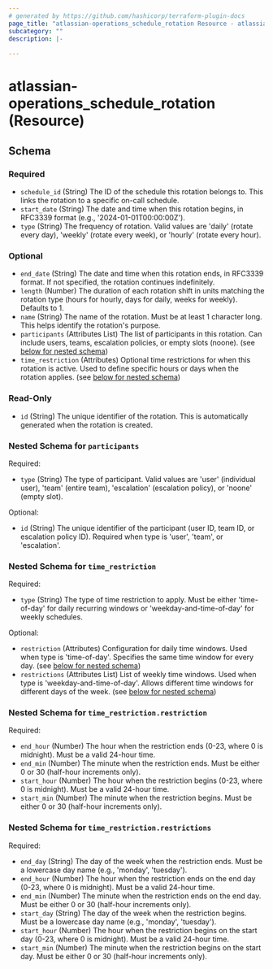 ```yaml
---
# generated by https://github.com/hashicorp/terraform-plugin-docs
page_title: "atlassian-operations_schedule_rotation Resource - atlassian-operations"
subcategory: ""
description: |-
  
---
```


# atlassian-operations_schedule_rotation (Resource)





<!-- schema generated by tfplugindocs -->
## Schema

### Required

- `schedule_id` (String) The ID of the schedule this rotation belongs to. This links the rotation to a specific on-call schedule.
- `start_date` (String) The date and time when this rotation begins, in RFC3339 format (e.g., '2024-01-01T00:00:00Z').
- `type` (String) The frequency of rotation. Valid values are 'daily' (rotate every day), 'weekly' (rotate every week), or 'hourly' (rotate every hour).

### Optional

- `end_date` (String) The date and time when this rotation ends, in RFC3339 format. If not specified, the rotation continues indefinitely.
- `length` (Number) The duration of each rotation shift in units matching the rotation type (hours for hourly, days for daily, weeks for weekly). Defaults to 1.
- `name` (String) The name of the rotation. Must be at least 1 character long. This helps identify the rotation's purpose.
- `participants` (Attributes List) The list of participants in this rotation. Can include users, teams, escalation policies, or empty slots (noone). (see [below for nested schema](#nestedatt--participants))
- `time_restriction` (Attributes) Optional time restrictions for when this rotation is active. Used to define specific hours or days when the rotation applies. (see [below for nested schema](#nestedatt--time_restriction))

### Read-Only

- `id` (String) The unique identifier of the rotation. This is automatically generated when the rotation is created.

<a id="nestedatt--participants"></a>
### Nested Schema for `participants`

Required:

- `type` (String) The type of participant. Valid values are 'user' (individual user), 'team' (entire team), 'escalation' (escalation policy), or 'noone' (empty slot).

Optional:

- `id` (String) The unique identifier of the participant (user ID, team ID, or escalation policy ID). Required when type is 'user', 'team', or 'escalation'.


<a id="nestedatt--time_restriction"></a>
### Nested Schema for `time_restriction`

Required:

- `type` (String) The type of time restriction to apply. Must be either 'time-of-day' for daily recurring windows or 'weekday-and-time-of-day' for weekly schedules.

Optional:

- `restriction` (Attributes) Configuration for daily time windows. Used when type is 'time-of-day'. Specifies the same time window for every day. (see [below for nested schema](#nestedatt--time_restriction--restriction))
- `restrictions` (Attributes List) List of weekly time windows. Used when type is 'weekday-and-time-of-day'. Allows different time windows for different days of the week. (see [below for nested schema](#nestedatt--time_restriction--restrictions))

<a id="nestedatt--time_restriction--restriction"></a>
### Nested Schema for `time_restriction.restriction`

Required:

- `end_hour` (Number) The hour when the restriction ends (0-23, where 0 is midnight). Must be a valid 24-hour time.
- `end_min` (Number) The minute when the restriction ends. Must be either 0 or 30 (half-hour increments only).
- `start_hour` (Number) The hour when the restriction begins (0-23, where 0 is midnight). Must be a valid 24-hour time.
- `start_min` (Number) The minute when the restriction begins. Must be either 0 or 30 (half-hour increments only).


<a id="nestedatt--time_restriction--restrictions"></a>
### Nested Schema for `time_restriction.restrictions`

Required:

- `end_day` (String) The day of the week when the restriction ends. Must be a lowercase day name (e.g., 'monday', 'tuesday').
- `end_hour` (Number) The hour when the restriction ends on the end day (0-23, where 0 is midnight). Must be a valid 24-hour time.
- `end_min` (Number) The minute when the restriction ends on the end day. Must be either 0 or 30 (half-hour increments only).
- `start_day` (String) The day of the week when the restriction begins. Must be a lowercase day name (e.g., 'monday', 'tuesday').
- `start_hour` (Number) The hour when the restriction begins on the start day (0-23, where 0 is midnight). Must be a valid 24-hour time.
- `start_min` (Number) The minute when the restriction begins on the start day. Must be either 0 or 30 (half-hour increments only).
